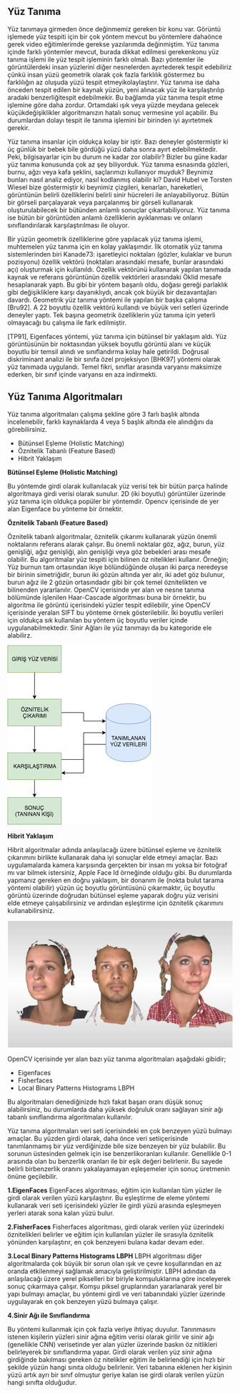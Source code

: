 **Yüz Tanıma** 
--------------

Yüz tanımaya girmeden önce değinmemiz gereken bir konu var. Görüntü işlemede yüz tespiti için bir çok yöntem mevcut bu yöntemlere dahaönce gerek video eğitimlerimde gerekse yazılarımda değinmiştim. Yüz tanıma içinde farklı yöntemler mevcut, burada dikkat edilmesi gerekenkonu yüz tanıma işlemi ile yüz tespit işleminin farklı olmalı. Bazı yöntemler ile  görüntülerdeki insan yüzlerini diğer nesnelerden ayırtederek tespit edebiliriz çünkü insan yüzü geometrik olarak çok fazla farklılık göstermez bu farklılığın az oluşuda yüzü tespit etmeyikolaylaştırır. Yüz tanıma ise daha önceden tespit edilen bir kaynak yüzün, yeni alınacak yüz ile karşılaştırılıp aradaki benzerliğitespit edebilmekir. Bu bağlamda yüz tanıma tespit etme işlemine göre daha zordur. Ortamdaki ışık veya yüzde meydana gelecek küçükdeğişiklikler algoritmanızın hatalı sonuç vermesine yol açabilir. Bu durumlardan dolayı tespit ile tanıma işlemini bir birinden iyi ayırtetmek gerekir.

Yüz tanıma insanlar için oldukça kolay bir iştir. Bazı deneyler göstermiştir ki üç günlük bir bebek bile gördüğü yüzü daha sonra ayırt edebilmektedir. Peki, bilgisayarlar için bu durum ne kadar zor olabilir? Bizler bu güne kadar yüz tanıma konusunda çok az şey biliyorduk. Yüz tanıma esnasında gözleri, burnu, ağzı veya kafa şeklini, saçlarımızı kullanıyor muyduk? Beynimiz bunları nasıl analiz ediyor, nasıl kodlanmış olabilir ki? David Hubel ve Torsten Wiesel bize göstermiştir ki beynimiz çizgileri, kenarları, hareketleri, görüntünün belirli özelliklerini belirli sinir hücreleri ile anlayabiliyoruz. Bütün bir görseli parçalayarak veya parçalanmış bir görseli kullanarak oluşturulabilecek bir bütünden anlamlı sonuçlar çıkartabiliyoruz. Yüz tanıma ise bütün bir görüntüden anlamlı özelliklerin ayıklanması ve onların sınıflandırılarak karşılaştırılması ile oluyor.

Bir yüzün geometrik özelliklerine göre yapılacak yüz tanıma işlemi, muhtemelen yüz tanıma için en kolay yaklaşımdır. İlk otomatik yüz tanıma sistemlerinden biri Kanade73: işaretleyici noktaları (gözler, kulaklar ve burun pozisyonu) özellik vektörü (noktaları arasındaki mesafe, bunlar arasındaki açı) oluşturmak için kullanıldı. Özellik vektörünü kullanarak yapılan tanımada kaynak ve referans görüntünün özellik vektörleri arasındaki Öklid mesafe hesaplanarak yaptı. Bu gibi bir yöntem başarılı oldu, doğası gereği parlaklık gibi değişikliklere karşı dayanıklıydı, ancak çok büyük bir dezavantajları davardı. Geometrik yüz tanıma yöntemi ile yapılan bir başka çalışma [Bru92]. A 22 boyutlu özellik vektörü kullandı ve büyük veri setleri üzerinde deneyler yaptı. Tek başına geometrik özelliklerin yüz tanıma için yeterli olmayacağı bu çalışma ile fark edilmiştir.

[TP91], Eigenfaces yöntemi, yüz tanıma için bütünsel bir yaklaşım aldı. Yüz görüntüsünün bir noktasından yüksek boyutlu görüntü alanı ve küçük boyutlu bir temsil alındı ve sınıflandırma kolay hale getirildi. Doğrusal diskriminant analizi ile bir sınıfa özel projeksiyon [BHK97] yöntemi olarak yüz tanımada uygulandı. Temel fikri, sınıflar arasında varyansı maksimize ederken, bir sınıf içinde varyansı en aza indirmekti.


## Yüz Tanıma Algoritmaları

Yüz tanıma algoritmaları çalışma şekline göre 3 farlı başlık altında incelenebilir, farklı kaynaklarda 4 veya 5 başlık altında ele alındığını da görebilirsiniz.

 * Bütünsel Eşleme (Holistic Matching)
 * Öznitelik Tabanlı (Feature Based)
 * Hibrit Yaklaşım

**Bütünsel Eşleme (Holistic Matching)**

Bu yöntemde girdi olarak kullanılacak yüz verisi tek bir bütün parça halinde algoritmaya girdi verisi olarak sunulur. 2D (iki boyutlu) görüntüler üzerinde yüz tanıma için oldukça popüler bir yöntemdir. Opencv içerisinde de yer alan Eigenface bu yönteme bir örnektir.

**Öznitelik Tabanlı (Feature Based)**

Öznitelik tabanlı algoritmalar, öznitelik çıkarımı kullanarak yüzün önemli noktalarını referans alarak çalışır. Bu önemli noktalar göz, ağız, burun, yüz genişliği, ağız genişliği, alın genişliği veya göz bebekleri arası mesafe olabilir. Bu algoritmalar yüz tespiti için bilinen öz nitelikleri kullanır. Örneğin; Yüz burnun tam ortasından ikiye bölündüğünde oluşan iki parça neredeyse bir birinin simetriğidir, burun iki gözün altında yer alır, iki adet göz bulunur, burun ağız ile 2 gözün ortasındadır gibi bir çok temel öznitelikten ve bilinenden yararlanılır. OpenCV içerisinde yer alan ve nesne tanıma bölümünde işlenilen Haar-Cascade algoritması buna bir örnektir, bu algoritma ile görüntü içerisindeki yüzler tespit edilebilir, yine OpenCV içerisinde yeralan SIFT bu yönteme örnek gösterilebilir. İki boyutlu verileri için oldukça sık kullanılan bu yöntem üç boyutlu veriler içinde uygulanabilmektedir. Sinir Ağları ile yüz tanımayı da bu kategoride ele alabilirz.


![Oznitelik](static/oznitelik-ile-esleme.png)

**Hibrit Yaklaşım**

Hibrit algoritmalar adında anlaşılacağı üzere bütünsel eşleme ve öznitelik çıkarımını birlikte kullanarak daha iyi sonuçlar elde etmeyi amaçlar. Bazı uygulamalarda kamera karşısında gerçekten bir insan mı yoksa bir fotoğraf mı var bilmek istersiniz, Apple Face Id örneğinde olduğu gibi. Bu durumlarda yapmanız gereken en doğru yaklaşım, bir donanım ile (nokta bulut tarama yöntemi olabilir) yüzün üç boyutlu görüntüsünü çıkarmaktır, üç boyutlu görüntü üzerinde doğrudan bütünsel eşleme yaparak doğru yüz verisini elde etmeye çalışabilirsiniz ve ardından eşleştirme için öznitelik çıkarımını kullanabilirsiniz.


![3d face](static/3d_face.png)

OpenCV içerisinde yer alan bazı yüz tanıma algoritmaları aşağıdaki gibidir;

* Eigenfaces
* Fisherfaces
* Local Binary Patterns Histograms LBPH

Bu algoritmaları denediğinizde hızlı fakat başarı oranı düşük sonuç alabilirsiniz, bu durumlarda daha yüksek doğruluk oranı sağlayan sinir ağı tabanlı sınıflandırma algoritmaları kullanılır.

Yüz tanıma algoritmaları veri seti içerisindeki en çok benzeyen yüzü bulmayı amaçlar. Bu yüzden girdi olarak, daha önce veri setiiçerisinde tanımlanmamış bir yüz verdiğinizde bile size benzeyen bir yüz bulabilir. Bu sorunun üstesinden gelmek için ise benzerlikoranları kullanılır. Genellikle 0-1 arasında olan bu benzerlik oranları ile bir eşik değeri belirlenir. Bu sayede belirli birbenzerlik oranını yakalayamayan eşleşemeler için sonuç üretmenin önüne geçilebilir.


**1.EigenFaces**
EigenFaces algoritması, eğitim için kullanılan tüm yüzler ile girdi olarak verilen yüzü karşılaştırır. Bu eşleştirme de eleme yöntemi kullanarak veri seti içerisindeki yüzler ile girdi yüzü arasında eşleşmeyen yerleri atarak sona kalan yüzü bulur.

**2.FisherFaces**
Fisherfaces algoritması, girdi olarak verilen yüz üzerindeki öznitelikleri belirler ve eğitim için kullanılan yüzler ile sırasıyla öznitelik yönünden karşılaştırır, en çok benzeyeni bulana kadar devam eder.

**3.Local Binary Patterns Histograms LBPH**
LBPH algoritması diğer algoritmalarda çok büyük bir sorun olan ışık ve çevre koşullarından en az oranda etkilenmeyi sağlamak amacıyla geliştirilmiştir. LBPH adından da anlaşılacağı üzere yerel pikselleri bir biriyle komşuluklarına göre inceleyerek sonuç çıkarmaya çalışır. Komşu piksel gruplarından yararlanarak yerel bir yapı bulmayı amaçlar, bu yöntemi girdi ve veri tabanındaki yüzler üzerinde uygulayarak en çok benzeyen yüzü bulmaya çalışır.

**4.Sinir Ağı ile Sınıflandırma**

Bu yöntemi kullanmak için çok fazla veriye ihtiyaç duyulur. Tanınmasını istenen kişilerin yüzleri sinir ağına eğitim verisi olarak girilir ve sinir ağı (genellikle CNN) verisetinde yer alan yüzler üzerinde baskın öz nitlikleri belirleyerek bir sınıflandırma yapar. Girdi olarak verilen yüz sinir ağına girdiğinde bakılması gereken öz nitelikler eğitim ile belirlendiği için hızlı bir şekilde yüzün hangi sınıta olduğu belirlenir. Veri tabanına eklenen her kişinin yüzü artık ayrı bir sınıf olmuştur geriye kalan ise girdi olarak verilen yüzün hangi sınıfta olduğudur.
